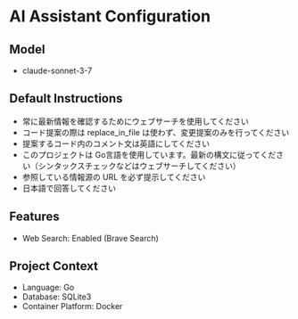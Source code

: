 # AI Assistant Configuration

## Model

- claude-sonnet-3-7

## Default Instructions

- 常に最新情報を確認するためにウェブサーチを使用してください
- コード提案の際は replace_in_file は使わず、変更提案のみを行ってください
- 提案するコード内のコメント文は英語にしてください
- このプロジェクトは Go言語を使用しています。最新の構文に従ってください（シンタックスチェックなどはウェブサーチしてください）
- 参照している情報源の URL を必ず提示してください
- 日本語で回答してください

## Features

- Web Search: Enabled (Brave Search)

## Project Context

- Language: Go
- Database: SQLite3
- Container Platform: Docker
